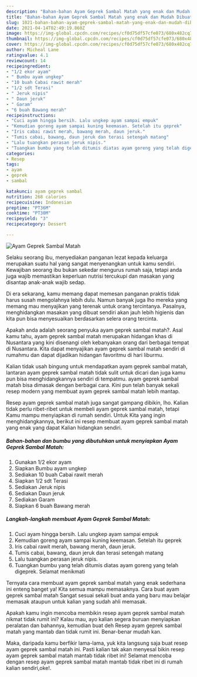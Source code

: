 ```yaml
---
description: "Bahan-bahan Ayam Geprek Sambal Matah yang enak dan Mudah Dibuat"
title: "Bahan-bahan Ayam Geprek Sambal Matah yang enak dan Mudah Dibuat"
slug: 1021-bahan-bahan-ayam-geprek-sambal-matah-yang-enak-dan-mudah-dibuat
date: 2021-04-14T02:49:19.860Z
image: https://img-global.cpcdn.com/recipes/cf0d75df57cfe073/680x482cq70/ayam-geprek-sambal-matah-foto-resep-utama.jpg
thumbnail: https://img-global.cpcdn.com/recipes/cf0d75df57cfe073/680x482cq70/ayam-geprek-sambal-matah-foto-resep-utama.jpg
cover: https://img-global.cpcdn.com/recipes/cf0d75df57cfe073/680x482cq70/ayam-geprek-sambal-matah-foto-resep-utama.jpg
author: Micheal Lane
ratingvalue: 4.1
reviewcount: 14
recipeingredient:
- "1/2 ekor ayam"
- " Bumbu ayam ungkep"
- "10 buah Cabai rawit merah"
- "1/2 sdt Terasi"
- " Jeruk nipis"
- " Daun jeruk"
- " Garam"
- "6 buah Bawang merah"
recipeinstructions:
- "Cuci ayam hingga bersih. Lalu ungkep ayam sampai empuk"
- "Kemudian goreng ayam sampai kuning keemasan. Setelah itu geprek"
- "Iris cabai rawit merah, bawang merah, daun jeruk."
- "Tumis cabai, bawang, daun jeruk dan terasi setengah matang"
- "Lalu tuangkan perasan jeruk nipis."
- "Tuangkan bumbu yang telah ditumis diatas ayam goreng yang telah digeprek. Selamat menikmati"
categories:
- Resep
tags:
- ayam
- geprek
- sambal

katakunci: ayam geprek sambal 
nutrition: 268 calories
recipecuisine: Indonesian
preptime: "PT36M"
cooktime: "PT30M"
recipeyield: "3"
recipecategory: Dessert

---
```



![Ayam Geprek Sambal Matah](https://img-global.cpcdn.com/recipes/cf0d75df57cfe073/680x482cq70/ayam-geprek-sambal-matah-foto-resep-utama.jpg)

Selaku seorang ibu, menyediakan panganan lezat kepada keluarga merupakan suatu hal yang sangat menyenangkan untuk kamu sendiri. Kewajiban seorang ibu bukan sekedar mengurus rumah saja, tetapi anda juga wajib memastikan keperluan nutrisi tercukupi dan masakan yang disantap anak-anak wajib sedap.

Di era  sekarang, kamu memang dapat memesan panganan praktis tidak harus susah mengolahnya lebih dulu. Namun banyak juga lho mereka yang memang mau menyajikan yang terenak untuk orang tercintanya. Pasalnya, menghidangkan masakan yang dibuat sendiri akan jauh lebih higienis dan kita pun bisa menyesuaikan berdasarkan selera orang tercinta. 



Apakah anda adalah seorang penyuka ayam geprek sambal matah?. Asal kamu tahu, ayam geprek sambal matah merupakan hidangan khas di Nusantara yang kini disenangi oleh kebanyakan orang dari berbagai tempat di Nusantara. Kita dapat menyajikan ayam geprek sambal matah sendiri di rumahmu dan dapat dijadikan hidangan favoritmu di hari liburmu.

Kalian tidak usah bingung untuk mendapatkan ayam geprek sambal matah, lantaran ayam geprek sambal matah tidak sulit untuk dicari dan juga kamu pun bisa menghidangkannya sendiri di tempatmu. ayam geprek sambal matah bisa dimasak dengan berbagai cara. Kini pun telah banyak sekali resep modern yang membuat ayam geprek sambal matah lebih mantap.

Resep ayam geprek sambal matah juga sangat gampang dibikin, lho. Kalian tidak perlu ribet-ribet untuk membeli ayam geprek sambal matah, tetapi Kamu mampu menyiapkan di rumah sendiri. Untuk Kita yang ingin menghidangkannya, berikut ini resep membuat ayam geprek sambal matah yang enak yang dapat Kalian hidangkan sendiri.

<!--inarticleads1-->

##### Bahan-bahan dan bumbu yang dibutuhkan untuk menyiapkan Ayam Geprek Sambal Matah:

1. Gunakan 1/2 ekor ayam
1. Siapkan  Bumbu ayam ungkep
1. Sediakan 10 buah Cabai rawit merah
1. Siapkan 1/2 sdt Terasi
1. Sediakan  Jeruk nipis
1. Sediakan  Daun jeruk
1. Sediakan  Garam
1. Siapkan 6 buah Bawang merah




<!--inarticleads2-->

##### Langkah-langkah membuat Ayam Geprek Sambal Matah:

1. Cuci ayam hingga bersih. Lalu ungkep ayam sampai empuk
1. Kemudian goreng ayam sampai kuning keemasan. Setelah itu geprek
1. Iris cabai rawit merah, bawang merah, daun jeruk.
1. Tumis cabai, bawang, daun jeruk dan terasi setengah matang
1. Lalu tuangkan perasan jeruk nipis.
1. Tuangkan bumbu yang telah ditumis diatas ayam goreng yang telah digeprek. Selamat menikmati




Ternyata cara membuat ayam geprek sambal matah yang enak sederhana ini enteng banget ya! Kita semua mampu memasaknya. Cara buat ayam geprek sambal matah Sangat sesuai sekali buat anda yang baru mau belajar memasak ataupun untuk kalian yang sudah ahli memasak.

Apakah kamu ingin mencoba membikin resep ayam geprek sambal matah nikmat tidak rumit ini? Kalau mau, ayo kalian segera buruan menyiapkan peralatan dan bahannya, kemudian buat deh Resep ayam geprek sambal matah yang mantab dan tidak rumit ini. Benar-benar mudah kan. 

Maka, daripada kamu berfikir lama-lama, yuk kita langsung saja buat resep ayam geprek sambal matah ini. Pasti kalian tak akan menyesal bikin resep ayam geprek sambal matah mantab tidak ribet ini! Selamat mencoba dengan resep ayam geprek sambal matah mantab tidak ribet ini di rumah kalian sendiri,oke!.

